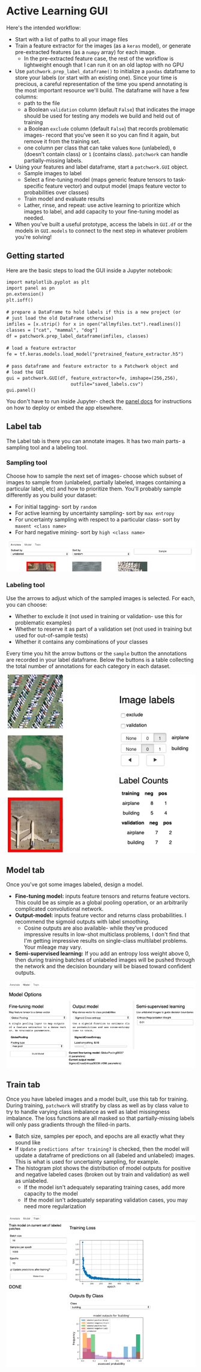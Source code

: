 # Active Learning GUI

Here's the intended workflow:

* Start with a list of paths to all your image files
* Train a feature extractor for the images (as a `keras` model), or generate pre-extracted features (as a `numpy` array) for each image.
  * In the pre-extracted feature case, the rest of the workflow is lightweight enough that I can run it on an old laptop with no GPU
* Use `patchwork.prep_label_dataframe()` to initialize a `pandas` dataframe to store your labels (or start with an existing one). Since your time is precious, a careful representation of the time you spend annotating is the most important resource we'll build. The dataframe will have a few columns:
  * path to the file
  * a Boolean `validation` column (default `False`) that indicates the image should be used for testing any models we build and held out of training
  * a Boolean `exclude` column (default `False`) that records problematic images- record that you've seen it so you can find it again, but remove it from the training set.
  * one column per class that can take values `None` (unlabeled), `0` (doesn't contain class) or `1` (contains class). `patchwork` can handle partially-missing labels.
* Using your features and label dataframe, start a `patchwork.GUI` object.
  * Sample images to label
  * Select a fine-tuning model (maps generic feature tensors to task-specific feature vector) and output model (maps feature vector to probabilities over classes)
  * Train model and evaluate results
  * Lather, rinse, and repeat: use active learning to prioritize which images to label, and add capacity to your fine-tuning model as needed.
* When you've built a useful prototype, access the labels in `GUI.df` or the models in `GUI.models` to connect to the next step in whatever problem you're solving!

                                        
## Getting started

Here are the basic steps to load the GUI inside a Jupyter notebook:

```{python}
import matplotlib.pyplot as plt
import panel as pn
pn.extension()
plt.ioff()

# prepare a DataFrame to hold labels if this is a new project (or
# just load the old DataFrame otherwise)
imfiles = [x.strip() for x in open("allmyfiles.txt").readlines()]                                     
classes = ["cat", "mammal", "dog"]
df = patchwork.prep_label_dataframe(imfiles, classes)

# load a feature extractor
fe = tf.keras.models.load_model("pretrained_feature_extractor.h5")

# pass dataframe and feature extractor to a Patchwork object and
# load the GUI
gui = patchwork.GUI(df, feature_extractor=fe, imshape=(256,256), 
                        outfile="saved_labels.csv")
gui.panel()
```

You don't have to run inside Jupyter- check the [panel docs](https://panel.holoviz.org/user_guide/Deploy_and_Export.html) for instructions on how to deploy or embed the app elsewhere.

## Label tab

The Label tab is there you can annotate images. It has two main parts- a sampling tool and a labeling tool.

### Sampling tool

Choose how to sample the next set of images- choose which subset of images to sample from (unlabeled, partially labeled, images containing a particular label, etc) and how to prioritize them. You'll probably sample differently as you build your dataset:

* For initial tagging- sort by `random`
* For active learning by uncertainty sampling- sort by `max entropy`
* For uncertainty sampling with respect to a particular class- sort by `maxent <class name>`
* For hard negative mining- sort by `high <class name>`

![](gui_label_sample.png)

### Labeling tool

Use the arrows to adjust which of the sampled images is selected. For each, you can choose:

* Whether to exclude it (not used in training or validation- use this for problematic examples)
* Whether to reserve it as part of a validation set (not used in training but used for out-of-sample tests)
* Whether it contains any combinations of your classes

Every time you hit the arrow buttons or the `sample` button the annotations are recorded in your label dataframe. Below the buttons is a table collecting the total number of annotations for each category in each dataset.

![](gui_label_classes.png)

## Model tab

Once you've got some images labeled, design a model.

* **Fine-tuning model:** inputs feature tensors and returns feature vectors. This could be as simple as a global pooling operation, or an arbitrarily complicated convolutional network.
* **Output-model:**  inputs feature vector and returns class probabilities. I recommend the sigmoid outputs with label smoothing.
  * Cosine outputs are also available- while they've produced impressive results in low-shot multiclass problems, I don't find that I'm getting impressive results on single-class multilabel problems. Your mileage may vary.
* **Semi-supervised learning:** If you add an entropy loss weight above 0, then during training batches of unlabeled images will be pushed through the network and the decision boundary will be biased toward confident outputs.

![](gui_model.png)

## Train tab

Once you have labeled images and a model built, use this tab for training. During training, `patchwork` will stratify by class as well as by class value to try to handle varying class imbalance as well as label missingness imbalance. The loss functions are all masked so that partially-missing labels will only pass gradients through the filled-in parts.

* Batch size, samples per epoch, and epochs are all exactly what they sound like
* If `Update predictions after training?` is checked, then the model will update a dataframe of predictions on all (labeled and unlabeled) images. This is what is used for uncertainty sampling, for example.
* The histogram plot shows the distribution of model outputs for positive and negative labeled cases (broken out by train and validation) as well as unlabeled.
  * If the model isn't adequately separating training cases, add more capacity to the model
  * If the model isn't adequately separating validation cases, you may need more regularization

![](gui_train.png)
